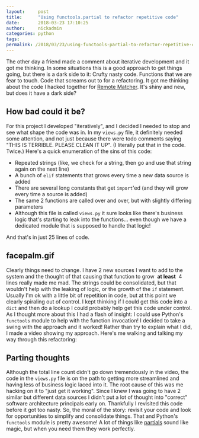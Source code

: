 ```yaml
---
layout:     post
title:      "Using functools.partial to refactor repetitive code"
date:       2018-03-23 17:10:25
author:     nickadmin
categories: python
tags:  
permalink: /2018/03/23/using-functools-partial-to-refactor-repetitive-code/
---
```

The other day a friend made a comment about iterative development and it got me thinking. In some situations this is a good approach to get things going, but there is a dark side to it: Crufty nasty code. Functions that we are fear to touch. Code that screams out to for a refactoring. It got me thinking about the code I hacked together for [Remote Matcher](https://remotematcher.com). It's shiny and new, but does it have a dark side? 

## How bad could it be?

For this project I developed "iteratively", and I decided I needed to stop and see what shape the code was in. In my `views.py` file, it definitely needed some attention, and not just because there were todo comments saying "THIS IS TERRIBLE. PLEASE CLEAN IT UP". (I literally put that in the code. Twice.) Here's a quick enumeration of the sins of this code: 

  * Repeated strings (like, we check for a string, then go and use that string again on the next line)
  * A bunch of `elif` statements that grows every time a new data source is added
  * There are several long constants that get `import`'ed (and they will grow every time a source is added)
  * The same 2 functions are called over and over, but with slightly differing parameters
  * Although this file is called `views.py` it sure looks like there's business logic that's starting to leak into the functions... even though we have a dedicated module that is supposed to handle that logic!

And that's in just 25 lines of code. 

## facepalm.gif

Clearly things need to change. I have 2 new sources I want to add to the system and the thought of that causing that function to grow  **at least**  4 lines really made me mad. The strings could be consolidated, but that wouldn't help with the leaking of logic, or the growth of the `if` statement. Usually I'm ok with a little bit of repetition in code, but at this point we clearly spiraling out of control. I kept thinking if I could get this code into a `dict` and then do a lookup I could probably help get this code under control. As I thought more about this I had a flash of insight: I could use Python's `functools` module to help with the function invocation! I decided to take a swing with the approach and it worked! Rather than try to explain what I did, I made a video showing my approach. Here's me walking and talking my way through this refactoring: 

## Parting thoughts

Although the total line count didn't go down tremendously in the video, the code in the `views.py` file is on the path to getting more streamlined and having less of business logic laced into it. The root cause of this was me hacking on it to "just get it working". Since I knew I was going to have 2 similar but different data sources I didn't put a lot of thought into "correct" software architecture principals early on. Thankfully I revisited this code before it got too nasty. So, the moral of the story: revisit your code and look for opportunities to simplify and consolidate things. That and Python's `functools` module is pretty awesome! A lot of things like [partials](https://docs.python.org/2/library/functools.html#functools.partial) sound like magic, but when you need them they work perfectly.
<!--stackedit_data:
eyJoaXN0b3J5IjpbMTI2NTA5Njk5M119
-->